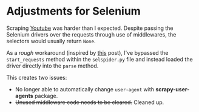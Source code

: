 # Adjustments for Selenium

Scraping [Youtube](https:\\wwww.youtube.com) was harder than I expected. Despite passing the Selenium drivers over the requests through use of middlewares, the selectors would usually return ```None```.

As a *rough* workaround (inspired by [this](https://medium.com/swlh/web-scraping-with-selenium-scrapy-9d9c2e9d83b1) post), I've bypassed the ``start_requests`` method within the ```selspider.py``` file and instead loaded the driver directly into the ```parse``` method. 

This creates two issues:
- No longer able to automatically change ```user-agent``` with **scrapy-user-agents** package.
- ~~Unused middleware code needs to be cleared.~~ Cleaned up.
